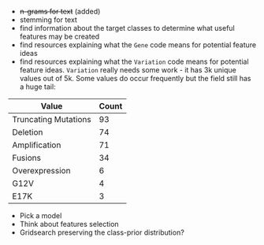 - ~~n-grams for text~~ (added)
- stemming for text
- find information about the target classes to determine what useful
 features may be created
- find resources explaining what the `Gene` code means for potential feature
 ideas
- find resources explaining what the `Variation` code means for potential
 feature ideas. `Variation` really needs some work - it has 3k unique values out of 5k.
 Some values do occur frequently but the field still has a huge tail:

|Value|Count|
|-----|-----|
|Truncating Mutations    |93|
|Deletion                |74|
|Amplification           |71|
|Fusions                 |34|
|Overexpression          | 6|
|G12V                    | 4|
|E17K                    | 3|

- Pick a model
- Think about features selection
- Gridsearch preserving the class-prior distribution?